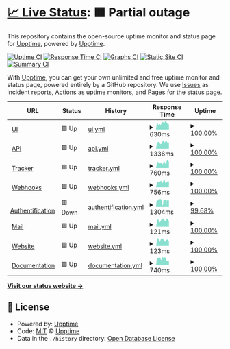 # [📈 Live Status](https://status.skalin.io): <!--live status--> **🟧 Partial outage**

This repository contains the open-source uptime monitor and status page for [Upptime](https://upptime.js.org), powered by [Upptime](https://github.com/upptime/upptime).

[![Uptime CI](https://github.com/SkalinCS/uptime/workflows/Uptime%20CI/badge.svg)](https://github.com/SkalinCS/uptime/actions?query=workflow%3A%22Uptime+CI%22)
[![Response Time CI](https://github.com/SkalinCS/uptime/workflows/Response%20Time%20CI/badge.svg)](https://github.com/SkalinCS/uptime/actions?query=workflow%3A%22Response+Time+CI%22)
[![Graphs CI](https://github.com/SkalinCS/uptime/workflows/Graphs%20CI/badge.svg)](https://github.com/SkalinCS/uptime/actions?query=workflow%3A%22Graphs+CI%22)
[![Static Site CI](https://github.com/SkalinCS/uptime/workflows/Static%20Site%20CI/badge.svg)](https://github.com/SkalinCS/uptime/actions?query=workflow%3A%22Static+Site+CI%22)
[![Summary CI](https://github.com/SkalinCS/uptime/workflows/Summary%20CI/badge.svg)](https://github.com/SkalinCS/uptime/actions?query=workflow%3A%22Summary+CI%22)

With [Upptime](https://upptime.js.org), you can get your own unlimited and free uptime monitor and status page, powered entirely by a GitHub repository. We use [Issues](https://github.com/upptime/upptime/issues) as incident reports, [Actions](https://github.com/SkalinCS/uptime/actions) as uptime monitors, and [Pages](https://status.skalin.io) for the status page.

<!--start: status pages-->
<!-- This summary is generated by Upptime (https://github.com/upptime/upptime) -->
<!-- Do not edit this manually, your changes will be overwritten -->
<!-- prettier-ignore -->
| URL | Status | History | Response Time | Uptime |
| --- | ------ | ------- | ------------- | ------ |
| <img alt="" src="https://icons.duckduckgo.com/ip3/app.skalin.io.ico" height="13"> [UI](https://app.skalin.io/) | 🟩 Up | [ui.yml](https://github.com/SkalinCS/uptime/commits/HEAD/history/ui.yml) | <details><summary><img alt="Response time graph" src="./graphs/ui/response-time-week.png" height="20"> 630ms</summary><br><a href="https://status.skalin.io/history/ui"><img alt="Response time 595" src="https://img.shields.io/endpoint?url=https%3A%2F%2Fraw.githubusercontent.com%2FSkalinCS%2Fuptime%2FHEAD%2Fapi%2Fui%2Fresponse-time.json"></a><br><a href="https://status.skalin.io/history/ui"><img alt="24-hour response time 608" src="https://img.shields.io/endpoint?url=https%3A%2F%2Fraw.githubusercontent.com%2FSkalinCS%2Fuptime%2FHEAD%2Fapi%2Fui%2Fresponse-time-day.json"></a><br><a href="https://status.skalin.io/history/ui"><img alt="7-day response time 630" src="https://img.shields.io/endpoint?url=https%3A%2F%2Fraw.githubusercontent.com%2FSkalinCS%2Fuptime%2FHEAD%2Fapi%2Fui%2Fresponse-time-week.json"></a><br><a href="https://status.skalin.io/history/ui"><img alt="30-day response time 595" src="https://img.shields.io/endpoint?url=https%3A%2F%2Fraw.githubusercontent.com%2FSkalinCS%2Fuptime%2FHEAD%2Fapi%2Fui%2Fresponse-time-month.json"></a><br><a href="https://status.skalin.io/history/ui"><img alt="1-year response time 595" src="https://img.shields.io/endpoint?url=https%3A%2F%2Fraw.githubusercontent.com%2FSkalinCS%2Fuptime%2FHEAD%2Fapi%2Fui%2Fresponse-time-year.json"></a></details> | <details><summary><a href="https://status.skalin.io/history/ui">100.00%</a></summary><a href="https://status.skalin.io/history/ui"><img alt="All-time uptime 100.00%" src="https://img.shields.io/endpoint?url=https%3A%2F%2Fraw.githubusercontent.com%2FSkalinCS%2Fuptime%2FHEAD%2Fapi%2Fui%2Fuptime.json"></a><br><a href="https://status.skalin.io/history/ui"><img alt="24-hour uptime 100.00%" src="https://img.shields.io/endpoint?url=https%3A%2F%2Fraw.githubusercontent.com%2FSkalinCS%2Fuptime%2FHEAD%2Fapi%2Fui%2Fuptime-day.json"></a><br><a href="https://status.skalin.io/history/ui"><img alt="7-day uptime 100.00%" src="https://img.shields.io/endpoint?url=https%3A%2F%2Fraw.githubusercontent.com%2FSkalinCS%2Fuptime%2FHEAD%2Fapi%2Fui%2Fuptime-week.json"></a><br><a href="https://status.skalin.io/history/ui"><img alt="30-day uptime 100.00%" src="https://img.shields.io/endpoint?url=https%3A%2F%2Fraw.githubusercontent.com%2FSkalinCS%2Fuptime%2FHEAD%2Fapi%2Fui%2Fuptime-month.json"></a><br><a href="https://status.skalin.io/history/ui"><img alt="1-year uptime 100.00%" src="https://img.shields.io/endpoint?url=https%3A%2F%2Fraw.githubusercontent.com%2FSkalinCS%2Fuptime%2FHEAD%2Fapi%2Fui%2Fuptime-year.json"></a></details>
| <img alt="" src="https://app.skalin.io/android-icon-144x144.png" height="13"> [API](http://api.skalin.io/v1/healthcheck) | 🟩 Up | [api.yml](https://github.com/SkalinCS/uptime/commits/HEAD/history/api.yml) | <details><summary><img alt="Response time graph" src="./graphs/api/response-time-week.png" height="20"> 1336ms</summary><br><a href="https://status.skalin.io/history/api"><img alt="Response time 1171" src="https://img.shields.io/endpoint?url=https%3A%2F%2Fraw.githubusercontent.com%2FSkalinCS%2Fuptime%2FHEAD%2Fapi%2Fapi%2Fresponse-time.json"></a><br><a href="https://status.skalin.io/history/api"><img alt="24-hour response time 1281" src="https://img.shields.io/endpoint?url=https%3A%2F%2Fraw.githubusercontent.com%2FSkalinCS%2Fuptime%2FHEAD%2Fapi%2Fapi%2Fresponse-time-day.json"></a><br><a href="https://status.skalin.io/history/api"><img alt="7-day response time 1336" src="https://img.shields.io/endpoint?url=https%3A%2F%2Fraw.githubusercontent.com%2FSkalinCS%2Fuptime%2FHEAD%2Fapi%2Fapi%2Fresponse-time-week.json"></a><br><a href="https://status.skalin.io/history/api"><img alt="30-day response time 1185" src="https://img.shields.io/endpoint?url=https%3A%2F%2Fraw.githubusercontent.com%2FSkalinCS%2Fuptime%2FHEAD%2Fapi%2Fapi%2Fresponse-time-month.json"></a><br><a href="https://status.skalin.io/history/api"><img alt="1-year response time 1171" src="https://img.shields.io/endpoint?url=https%3A%2F%2Fraw.githubusercontent.com%2FSkalinCS%2Fuptime%2FHEAD%2Fapi%2Fapi%2Fresponse-time-year.json"></a></details> | <details><summary><a href="https://status.skalin.io/history/api">100.00%</a></summary><a href="https://status.skalin.io/history/api"><img alt="All-time uptime 100.00%" src="https://img.shields.io/endpoint?url=https%3A%2F%2Fraw.githubusercontent.com%2FSkalinCS%2Fuptime%2FHEAD%2Fapi%2Fapi%2Fuptime.json"></a><br><a href="https://status.skalin.io/history/api"><img alt="24-hour uptime 100.00%" src="https://img.shields.io/endpoint?url=https%3A%2F%2Fraw.githubusercontent.com%2FSkalinCS%2Fuptime%2FHEAD%2Fapi%2Fapi%2Fuptime-day.json"></a><br><a href="https://status.skalin.io/history/api"><img alt="7-day uptime 100.00%" src="https://img.shields.io/endpoint?url=https%3A%2F%2Fraw.githubusercontent.com%2FSkalinCS%2Fuptime%2FHEAD%2Fapi%2Fapi%2Fuptime-week.json"></a><br><a href="https://status.skalin.io/history/api"><img alt="30-day uptime 100.00%" src="https://img.shields.io/endpoint?url=https%3A%2F%2Fraw.githubusercontent.com%2FSkalinCS%2Fuptime%2FHEAD%2Fapi%2Fapi%2Fuptime-month.json"></a><br><a href="https://status.skalin.io/history/api"><img alt="1-year uptime 100.00%" src="https://img.shields.io/endpoint?url=https%3A%2F%2Fraw.githubusercontent.com%2FSkalinCS%2Fuptime%2FHEAD%2Fapi%2Fapi%2Fuptime-year.json"></a></details>
| <img alt="" src="https://app.skalin.io/android-icon-144x144.png" height="13"> [Tracker](https://collect.skalin.io/healthcheck) | 🟩 Up | [tracker.yml](https://github.com/SkalinCS/uptime/commits/HEAD/history/tracker.yml) | <details><summary><img alt="Response time graph" src="./graphs/tracker/response-time-week.png" height="20"> 760ms</summary><br><a href="https://status.skalin.io/history/tracker"><img alt="Response time 707" src="https://img.shields.io/endpoint?url=https%3A%2F%2Fraw.githubusercontent.com%2FSkalinCS%2Fuptime%2FHEAD%2Fapi%2Ftracker%2Fresponse-time.json"></a><br><a href="https://status.skalin.io/history/tracker"><img alt="24-hour response time 856" src="https://img.shields.io/endpoint?url=https%3A%2F%2Fraw.githubusercontent.com%2FSkalinCS%2Fuptime%2FHEAD%2Fapi%2Ftracker%2Fresponse-time-day.json"></a><br><a href="https://status.skalin.io/history/tracker"><img alt="7-day response time 760" src="https://img.shields.io/endpoint?url=https%3A%2F%2Fraw.githubusercontent.com%2FSkalinCS%2Fuptime%2FHEAD%2Fapi%2Ftracker%2Fresponse-time-week.json"></a><br><a href="https://status.skalin.io/history/tracker"><img alt="30-day response time 685" src="https://img.shields.io/endpoint?url=https%3A%2F%2Fraw.githubusercontent.com%2FSkalinCS%2Fuptime%2FHEAD%2Fapi%2Ftracker%2Fresponse-time-month.json"></a><br><a href="https://status.skalin.io/history/tracker"><img alt="1-year response time 707" src="https://img.shields.io/endpoint?url=https%3A%2F%2Fraw.githubusercontent.com%2FSkalinCS%2Fuptime%2FHEAD%2Fapi%2Ftracker%2Fresponse-time-year.json"></a></details> | <details><summary><a href="https://status.skalin.io/history/tracker">100.00%</a></summary><a href="https://status.skalin.io/history/tracker"><img alt="All-time uptime 100.00%" src="https://img.shields.io/endpoint?url=https%3A%2F%2Fraw.githubusercontent.com%2FSkalinCS%2Fuptime%2FHEAD%2Fapi%2Ftracker%2Fuptime.json"></a><br><a href="https://status.skalin.io/history/tracker"><img alt="24-hour uptime 100.00%" src="https://img.shields.io/endpoint?url=https%3A%2F%2Fraw.githubusercontent.com%2FSkalinCS%2Fuptime%2FHEAD%2Fapi%2Ftracker%2Fuptime-day.json"></a><br><a href="https://status.skalin.io/history/tracker"><img alt="7-day uptime 100.00%" src="https://img.shields.io/endpoint?url=https%3A%2F%2Fraw.githubusercontent.com%2FSkalinCS%2Fuptime%2FHEAD%2Fapi%2Ftracker%2Fuptime-week.json"></a><br><a href="https://status.skalin.io/history/tracker"><img alt="30-day uptime 100.00%" src="https://img.shields.io/endpoint?url=https%3A%2F%2Fraw.githubusercontent.com%2FSkalinCS%2Fuptime%2FHEAD%2Fapi%2Ftracker%2Fuptime-month.json"></a><br><a href="https://status.skalin.io/history/tracker"><img alt="1-year uptime 100.00%" src="https://img.shields.io/endpoint?url=https%3A%2F%2Fraw.githubusercontent.com%2FSkalinCS%2Fuptime%2FHEAD%2Fapi%2Ftracker%2Fuptime-year.json"></a></details>
| <img alt="" src="https://app.skalin.io/android-icon-144x144.png" height="13"> [Webhooks](https://connector.skalin.io/webhook/aba337c4ga33baed?client_id=d0fd3591c03aff5c&test=1) | 🟩 Up | [webhooks.yml](https://github.com/SkalinCS/uptime/commits/HEAD/history/webhooks.yml) | <details><summary><img alt="Response time graph" src="./graphs/webhooks/response-time-week.png" height="20"> 756ms</summary><br><a href="https://status.skalin.io/history/webhooks"><img alt="Response time 676" src="https://img.shields.io/endpoint?url=https%3A%2F%2Fraw.githubusercontent.com%2FSkalinCS%2Fuptime%2FHEAD%2Fapi%2Fwebhooks%2Fresponse-time.json"></a><br><a href="https://status.skalin.io/history/webhooks"><img alt="24-hour response time 793" src="https://img.shields.io/endpoint?url=https%3A%2F%2Fraw.githubusercontent.com%2FSkalinCS%2Fuptime%2FHEAD%2Fapi%2Fwebhooks%2Fresponse-time-day.json"></a><br><a href="https://status.skalin.io/history/webhooks"><img alt="7-day response time 756" src="https://img.shields.io/endpoint?url=https%3A%2F%2Fraw.githubusercontent.com%2FSkalinCS%2Fuptime%2FHEAD%2Fapi%2Fwebhooks%2Fresponse-time-week.json"></a><br><a href="https://status.skalin.io/history/webhooks"><img alt="30-day response time 691" src="https://img.shields.io/endpoint?url=https%3A%2F%2Fraw.githubusercontent.com%2FSkalinCS%2Fuptime%2FHEAD%2Fapi%2Fwebhooks%2Fresponse-time-month.json"></a><br><a href="https://status.skalin.io/history/webhooks"><img alt="1-year response time 676" src="https://img.shields.io/endpoint?url=https%3A%2F%2Fraw.githubusercontent.com%2FSkalinCS%2Fuptime%2FHEAD%2Fapi%2Fwebhooks%2Fresponse-time-year.json"></a></details> | <details><summary><a href="https://status.skalin.io/history/webhooks">100.00%</a></summary><a href="https://status.skalin.io/history/webhooks"><img alt="All-time uptime 100.00%" src="https://img.shields.io/endpoint?url=https%3A%2F%2Fraw.githubusercontent.com%2FSkalinCS%2Fuptime%2FHEAD%2Fapi%2Fwebhooks%2Fuptime.json"></a><br><a href="https://status.skalin.io/history/webhooks"><img alt="24-hour uptime 100.00%" src="https://img.shields.io/endpoint?url=https%3A%2F%2Fraw.githubusercontent.com%2FSkalinCS%2Fuptime%2FHEAD%2Fapi%2Fwebhooks%2Fuptime-day.json"></a><br><a href="https://status.skalin.io/history/webhooks"><img alt="7-day uptime 100.00%" src="https://img.shields.io/endpoint?url=https%3A%2F%2Fraw.githubusercontent.com%2FSkalinCS%2Fuptime%2FHEAD%2Fapi%2Fwebhooks%2Fuptime-week.json"></a><br><a href="https://status.skalin.io/history/webhooks"><img alt="30-day uptime 100.00%" src="https://img.shields.io/endpoint?url=https%3A%2F%2Fraw.githubusercontent.com%2FSkalinCS%2Fuptime%2FHEAD%2Fapi%2Fwebhooks%2Fuptime-month.json"></a><br><a href="https://status.skalin.io/history/webhooks"><img alt="1-year uptime 100.00%" src="https://img.shields.io/endpoint?url=https%3A%2F%2Fraw.githubusercontent.com%2FSkalinCS%2Fuptime%2FHEAD%2Fapi%2Fwebhooks%2Fuptime-year.json"></a></details>
| <img alt="" src="https://app.skalin.io/android-icon-144x144.png" height="13"> [Authentification](https://auth.skalin.io/) | 🟥 Down | [authentification.yml](https://github.com/SkalinCS/uptime/commits/HEAD/history/authentification.yml) | <details><summary><img alt="Response time graph" src="./graphs/authentification/response-time-week.png" height="20"> 1304ms</summary><br><a href="https://status.skalin.io/history/authentification"><img alt="Response time 1369" src="https://img.shields.io/endpoint?url=https%3A%2F%2Fraw.githubusercontent.com%2FSkalinCS%2Fuptime%2FHEAD%2Fapi%2Fauthentification%2Fresponse-time.json"></a><br><a href="https://status.skalin.io/history/authentification"><img alt="24-hour response time 1275" src="https://img.shields.io/endpoint?url=https%3A%2F%2Fraw.githubusercontent.com%2FSkalinCS%2Fuptime%2FHEAD%2Fapi%2Fauthentification%2Fresponse-time-day.json"></a><br><a href="https://status.skalin.io/history/authentification"><img alt="7-day response time 1304" src="https://img.shields.io/endpoint?url=https%3A%2F%2Fraw.githubusercontent.com%2FSkalinCS%2Fuptime%2FHEAD%2Fapi%2Fauthentification%2Fresponse-time-week.json"></a><br><a href="https://status.skalin.io/history/authentification"><img alt="30-day response time 1372" src="https://img.shields.io/endpoint?url=https%3A%2F%2Fraw.githubusercontent.com%2FSkalinCS%2Fuptime%2FHEAD%2Fapi%2Fauthentification%2Fresponse-time-month.json"></a><br><a href="https://status.skalin.io/history/authentification"><img alt="1-year response time 1369" src="https://img.shields.io/endpoint?url=https%3A%2F%2Fraw.githubusercontent.com%2FSkalinCS%2Fuptime%2FHEAD%2Fapi%2Fauthentification%2Fresponse-time-year.json"></a></details> | <details><summary><a href="https://status.skalin.io/history/authentification">99.68%</a></summary><a href="https://status.skalin.io/history/authentification"><img alt="All-time uptime 99.98%" src="https://img.shields.io/endpoint?url=https%3A%2F%2Fraw.githubusercontent.com%2FSkalinCS%2Fuptime%2FHEAD%2Fapi%2Fauthentification%2Fuptime.json"></a><br><a href="https://status.skalin.io/history/authentification"><img alt="24-hour uptime 98.81%" src="https://img.shields.io/endpoint?url=https%3A%2F%2Fraw.githubusercontent.com%2FSkalinCS%2Fuptime%2FHEAD%2Fapi%2Fauthentification%2Fuptime-day.json"></a><br><a href="https://status.skalin.io/history/authentification"><img alt="7-day uptime 99.68%" src="https://img.shields.io/endpoint?url=https%3A%2F%2Fraw.githubusercontent.com%2FSkalinCS%2Fuptime%2FHEAD%2Fapi%2Fauthentification%2Fuptime-week.json"></a><br><a href="https://status.skalin.io/history/authentification"><img alt="30-day uptime 99.93%" src="https://img.shields.io/endpoint?url=https%3A%2F%2Fraw.githubusercontent.com%2FSkalinCS%2Fuptime%2FHEAD%2Fapi%2Fauthentification%2Fuptime-month.json"></a><br><a href="https://status.skalin.io/history/authentification"><img alt="1-year uptime 99.98%" src="https://img.shields.io/endpoint?url=https%3A%2F%2Fraw.githubusercontent.com%2FSkalinCS%2Fuptime%2FHEAD%2Fapi%2Fauthentification%2Fuptime-year.json"></a></details>
| <img alt="" src="https://app.skalin.io/android-icon-144x144.png" height="13"> [Mail](appmail.skalin.io) | 🟩 Up | [mail.yml](https://github.com/SkalinCS/uptime/commits/HEAD/history/mail.yml) | <details><summary><img alt="Response time graph" src="./graphs/mail/response-time-week.png" height="20"> 121ms</summary><br><a href="https://status.skalin.io/history/mail"><img alt="Response time 109" src="https://img.shields.io/endpoint?url=https%3A%2F%2Fraw.githubusercontent.com%2FSkalinCS%2Fuptime%2FHEAD%2Fapi%2Fmail%2Fresponse-time.json"></a><br><a href="https://status.skalin.io/history/mail"><img alt="24-hour response time 99" src="https://img.shields.io/endpoint?url=https%3A%2F%2Fraw.githubusercontent.com%2FSkalinCS%2Fuptime%2FHEAD%2Fapi%2Fmail%2Fresponse-time-day.json"></a><br><a href="https://status.skalin.io/history/mail"><img alt="7-day response time 121" src="https://img.shields.io/endpoint?url=https%3A%2F%2Fraw.githubusercontent.com%2FSkalinCS%2Fuptime%2FHEAD%2Fapi%2Fmail%2Fresponse-time-week.json"></a><br><a href="https://status.skalin.io/history/mail"><img alt="30-day response time 110" src="https://img.shields.io/endpoint?url=https%3A%2F%2Fraw.githubusercontent.com%2FSkalinCS%2Fuptime%2FHEAD%2Fapi%2Fmail%2Fresponse-time-month.json"></a><br><a href="https://status.skalin.io/history/mail"><img alt="1-year response time 109" src="https://img.shields.io/endpoint?url=https%3A%2F%2Fraw.githubusercontent.com%2FSkalinCS%2Fuptime%2FHEAD%2Fapi%2Fmail%2Fresponse-time-year.json"></a></details> | <details><summary><a href="https://status.skalin.io/history/mail">100.00%</a></summary><a href="https://status.skalin.io/history/mail"><img alt="All-time uptime 100.00%" src="https://img.shields.io/endpoint?url=https%3A%2F%2Fraw.githubusercontent.com%2FSkalinCS%2Fuptime%2FHEAD%2Fapi%2Fmail%2Fuptime.json"></a><br><a href="https://status.skalin.io/history/mail"><img alt="24-hour uptime 100.00%" src="https://img.shields.io/endpoint?url=https%3A%2F%2Fraw.githubusercontent.com%2FSkalinCS%2Fuptime%2FHEAD%2Fapi%2Fmail%2Fuptime-day.json"></a><br><a href="https://status.skalin.io/history/mail"><img alt="7-day uptime 100.00%" src="https://img.shields.io/endpoint?url=https%3A%2F%2Fraw.githubusercontent.com%2FSkalinCS%2Fuptime%2FHEAD%2Fapi%2Fmail%2Fuptime-week.json"></a><br><a href="https://status.skalin.io/history/mail"><img alt="30-day uptime 100.00%" src="https://img.shields.io/endpoint?url=https%3A%2F%2Fraw.githubusercontent.com%2FSkalinCS%2Fuptime%2FHEAD%2Fapi%2Fmail%2Fuptime-month.json"></a><br><a href="https://status.skalin.io/history/mail"><img alt="1-year uptime 100.00%" src="https://img.shields.io/endpoint?url=https%3A%2F%2Fraw.githubusercontent.com%2FSkalinCS%2Fuptime%2FHEAD%2Fapi%2Fmail%2Fuptime-year.json"></a></details>
| <img alt="" src="https://icons.duckduckgo.com/ip3/www.skalin.io.ico" height="13"> [Website](https://www.skalin.io/) | 🟩 Up | [website.yml](https://github.com/SkalinCS/uptime/commits/HEAD/history/website.yml) | <details><summary><img alt="Response time graph" src="./graphs/website/response-time-week.png" height="20"> 123ms</summary><br><a href="https://status.skalin.io/history/website"><img alt="Response time 140" src="https://img.shields.io/endpoint?url=https%3A%2F%2Fraw.githubusercontent.com%2FSkalinCS%2Fuptime%2FHEAD%2Fapi%2Fwebsite%2Fresponse-time.json"></a><br><a href="https://status.skalin.io/history/website"><img alt="24-hour response time 93" src="https://img.shields.io/endpoint?url=https%3A%2F%2Fraw.githubusercontent.com%2FSkalinCS%2Fuptime%2FHEAD%2Fapi%2Fwebsite%2Fresponse-time-day.json"></a><br><a href="https://status.skalin.io/history/website"><img alt="7-day response time 123" src="https://img.shields.io/endpoint?url=https%3A%2F%2Fraw.githubusercontent.com%2FSkalinCS%2Fuptime%2FHEAD%2Fapi%2Fwebsite%2Fresponse-time-week.json"></a><br><a href="https://status.skalin.io/history/website"><img alt="30-day response time 112" src="https://img.shields.io/endpoint?url=https%3A%2F%2Fraw.githubusercontent.com%2FSkalinCS%2Fuptime%2FHEAD%2Fapi%2Fwebsite%2Fresponse-time-month.json"></a><br><a href="https://status.skalin.io/history/website"><img alt="1-year response time 140" src="https://img.shields.io/endpoint?url=https%3A%2F%2Fraw.githubusercontent.com%2FSkalinCS%2Fuptime%2FHEAD%2Fapi%2Fwebsite%2Fresponse-time-year.json"></a></details> | <details><summary><a href="https://status.skalin.io/history/website">100.00%</a></summary><a href="https://status.skalin.io/history/website"><img alt="All-time uptime 100.00%" src="https://img.shields.io/endpoint?url=https%3A%2F%2Fraw.githubusercontent.com%2FSkalinCS%2Fuptime%2FHEAD%2Fapi%2Fwebsite%2Fuptime.json"></a><br><a href="https://status.skalin.io/history/website"><img alt="24-hour uptime 100.00%" src="https://img.shields.io/endpoint?url=https%3A%2F%2Fraw.githubusercontent.com%2FSkalinCS%2Fuptime%2FHEAD%2Fapi%2Fwebsite%2Fuptime-day.json"></a><br><a href="https://status.skalin.io/history/website"><img alt="7-day uptime 100.00%" src="https://img.shields.io/endpoint?url=https%3A%2F%2Fraw.githubusercontent.com%2FSkalinCS%2Fuptime%2FHEAD%2Fapi%2Fwebsite%2Fuptime-week.json"></a><br><a href="https://status.skalin.io/history/website"><img alt="30-day uptime 100.00%" src="https://img.shields.io/endpoint?url=https%3A%2F%2Fraw.githubusercontent.com%2FSkalinCS%2Fuptime%2FHEAD%2Fapi%2Fwebsite%2Fuptime-month.json"></a><br><a href="https://status.skalin.io/history/website"><img alt="1-year uptime 100.00%" src="https://img.shields.io/endpoint?url=https%3A%2F%2Fraw.githubusercontent.com%2FSkalinCS%2Fuptime%2FHEAD%2Fapi%2Fwebsite%2Fuptime-year.json"></a></details>
| <img alt="" src="https://icons.duckduckgo.com/ip3/docs.skalin.io.ico" height="13"> [Documentation](https://docs.skalin.io/) | 🟩 Up | [documentation.yml](https://github.com/SkalinCS/uptime/commits/HEAD/history/documentation.yml) | <details><summary><img alt="Response time graph" src="./graphs/documentation/response-time-week.png" height="20"> 740ms</summary><br><a href="https://status.skalin.io/history/documentation"><img alt="Response time 695" src="https://img.shields.io/endpoint?url=https%3A%2F%2Fraw.githubusercontent.com%2FSkalinCS%2Fuptime%2FHEAD%2Fapi%2Fdocumentation%2Fresponse-time.json"></a><br><a href="https://status.skalin.io/history/documentation"><img alt="24-hour response time 509" src="https://img.shields.io/endpoint?url=https%3A%2F%2Fraw.githubusercontent.com%2FSkalinCS%2Fuptime%2FHEAD%2Fapi%2Fdocumentation%2Fresponse-time-day.json"></a><br><a href="https://status.skalin.io/history/documentation"><img alt="7-day response time 740" src="https://img.shields.io/endpoint?url=https%3A%2F%2Fraw.githubusercontent.com%2FSkalinCS%2Fuptime%2FHEAD%2Fapi%2Fdocumentation%2Fresponse-time-week.json"></a><br><a href="https://status.skalin.io/history/documentation"><img alt="30-day response time 684" src="https://img.shields.io/endpoint?url=https%3A%2F%2Fraw.githubusercontent.com%2FSkalinCS%2Fuptime%2FHEAD%2Fapi%2Fdocumentation%2Fresponse-time-month.json"></a><br><a href="https://status.skalin.io/history/documentation"><img alt="1-year response time 695" src="https://img.shields.io/endpoint?url=https%3A%2F%2Fraw.githubusercontent.com%2FSkalinCS%2Fuptime%2FHEAD%2Fapi%2Fdocumentation%2Fresponse-time-year.json"></a></details> | <details><summary><a href="https://status.skalin.io/history/documentation">100.00%</a></summary><a href="https://status.skalin.io/history/documentation"><img alt="All-time uptime 100.00%" src="https://img.shields.io/endpoint?url=https%3A%2F%2Fraw.githubusercontent.com%2FSkalinCS%2Fuptime%2FHEAD%2Fapi%2Fdocumentation%2Fuptime.json"></a><br><a href="https://status.skalin.io/history/documentation"><img alt="24-hour uptime 100.00%" src="https://img.shields.io/endpoint?url=https%3A%2F%2Fraw.githubusercontent.com%2FSkalinCS%2Fuptime%2FHEAD%2Fapi%2Fdocumentation%2Fuptime-day.json"></a><br><a href="https://status.skalin.io/history/documentation"><img alt="7-day uptime 100.00%" src="https://img.shields.io/endpoint?url=https%3A%2F%2Fraw.githubusercontent.com%2FSkalinCS%2Fuptime%2FHEAD%2Fapi%2Fdocumentation%2Fuptime-week.json"></a><br><a href="https://status.skalin.io/history/documentation"><img alt="30-day uptime 100.00%" src="https://img.shields.io/endpoint?url=https%3A%2F%2Fraw.githubusercontent.com%2FSkalinCS%2Fuptime%2FHEAD%2Fapi%2Fdocumentation%2Fuptime-month.json"></a><br><a href="https://status.skalin.io/history/documentation"><img alt="1-year uptime 100.00%" src="https://img.shields.io/endpoint?url=https%3A%2F%2Fraw.githubusercontent.com%2FSkalinCS%2Fuptime%2FHEAD%2Fapi%2Fdocumentation%2Fuptime-year.json"></a></details>

<!--end: status pages-->

[**Visit our status website →**](https://status.skalin.io)

## 📄 License

- Powered by: [Upptime](https://github.com/upptime/upptime)
- Code: [MIT](./LICENSE) © [Upptime](https://upptime.js.org)
- Data in the `./history` directory: [Open Database License](https://opendatacommons.org/licenses/odbl/1-0/)
